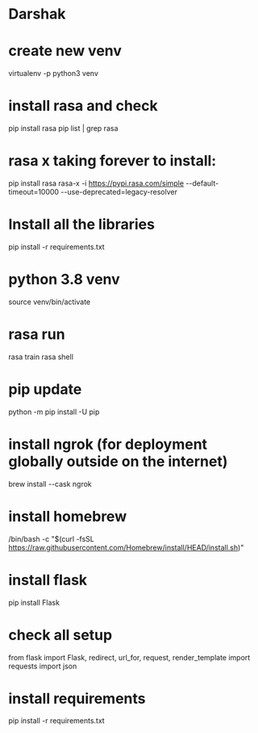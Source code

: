 # Darshak

# create new venv
virtualenv -p python3 venv
 
# install rasa and check
pip install rasa
pip list | grep rasa

# rasa x taking forever to install:
pip install rasa rasa-x -i https://pypi.rasa.com/simple --default-timeout=10000 --use-deprecated=legacy-resolver

# Install all the libraries
pip install -r requirements.txt

# python 3.8 venv
source venv/bin/activate

# rasa run
rasa train
rasa shell

# pip update
python -m pip install -U pip

# install ngrok (for deployment globally outside on the internet)
brew install --cask ngrok

# install homebrew
/bin/bash -c "$(curl -fsSL https://raw.githubusercontent.com/Homebrew/install/HEAD/install.sh)"

# install flask
pip install Flask

# check all setup
from flask import Flask, redirect, url_for, request, render_template
import requests
import json

# install requirements
pip install -r requirements.txt


